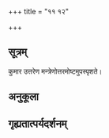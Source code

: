 +++
title = "११ १२"

+++
## सूत्रम्
कुमार उत्तरेण मन्त्रेणोत्तरमोष्टमुपस्पृशते।
## अनुकूला

## गृह्यतात्पर्यदर्शनम्

